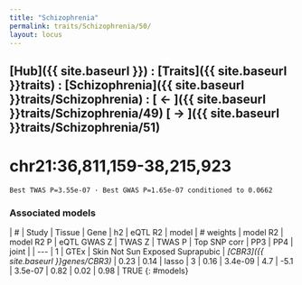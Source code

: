 ```yaml
---
title: "Schizophrenia"
permalink: traits/Schizophrenia/50/ 
layout: locus
---
```


## [Hub]({{ site.baseurl }}) : [Traits]({{ site.baseurl }}traits) : [Schizophrenia]({{ site.baseurl }}traits/Schizophrenia) :  [ ← ]({{ site.baseurl }}traits/Schizophrenia/49)  [ → ]({{ site.baseurl }}traits/Schizophrenia/51)

# chr21:36,811,159-38,215,923

`Best TWAS P=3.55e-07 · Best GWAS P=1.65e-07 conditioned to 0.0662`

<script>
Plotly.d3.csv("../50.cond.csv", function(data){ processData(data) } );
</script><div id="graph"></div>

### Associated models

| # | Study | Tissue | Gene | h2 | eQTL R2 | model | # weights | model R2 | model R2 P | eQTL GWAS Z | TWAS Z | TWAS P | Top SNP corr | PP3 | PP4 | joint |
| --- |
1 | GTEx | Skin Not Sun Exposed Suprapubic | *[CBR3]({{ site.baseurl }}genes/CBR3)* | 0.23 | 0.14 | lasso | 3 | 0.16 | 3.4e-09 | 4.7 | -5.1 | 3.5e-07 | 0.82 | 0.02 | 0.98 | TRUE
{: #models}

